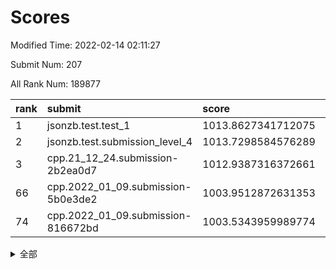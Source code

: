 # Scores

Modified Time: 2022-02-14 02:11:27

Submit Num: 207

All Rank Num: 189877

| rank |               submit               |       score        |       sigma        | pk_num |
| :--- | :--------------------------------- | :----------------- | :----------------- | :----- |
| 1    | jsonzb.test.test_1                 | 1013.8627341712075 | 0.8523414698352236 | 3669   |
| 2    | jsonzb.test.submission_level_4     | 1013.7298584576289 | 0.8281662850108505 | 3670   |
| 3    | cpp.21_12_24.submission-2b2ea0d7   | 1012.9387316372661 | 0.8166116234474123 | 3666   |
| 66   | cpp.2022_01_09.submission-5b0e3de2 | 1003.9512872631353 | 0.7309841620613396 | 3670   |
| 74   | cpp.2022_01_09.submission-816672bd | 1003.5343959989774 | 0.7019619725064205 | 3672   |


<details>
<summary>全部</summary>

| rank |                 submit                 |       score        |       sigma        | pk_num |
| :--- | :------------------------------------- | :----------------- | :----------------- | :----- |
| 1    | jsonzb.test.test_1                     | 1013.8627341712075 | 0.8523414698352236 | 3669   |
| 2    | jsonzb.test.submission_level_4         | 1013.7298584576289 | 0.8281662850108505 | 3670   |
| 3    | cpp.21_12_24.submission-2b2ea0d7       | 1012.9387316372661 | 0.8166116234474123 | 3666   |
| 4    | gobigger.level_3.submission_level_3_12 | 1012.3908131761491 | 0.7971926771898957 | 3670   |
| 5    | gobigger.level_3.submission_level_3_38 | 1011.9084993290164 | 0.7862311157774066 | 3668   |
| 6    | gobigger.level_3.submission_level_3_43 | 1011.0442693511684 | 0.7636076637528678 | 3671   |
| 7    | gobigger.level_3.submission_level_3_3  | 1010.8534636193401 | 0.7573334056633809 | 3672   |
| 8    | gobigger.level_3.submission_level_3_40 | 1010.6881837925275 | 0.7749354759944735 | 3669   |
| 9    | gobigger.level_3.submission_level_3_10 | 1010.6669250452437 | 0.7633287567973983 | 3668   |
| 10   | gobigger.level_3.submission_level_3_19 | 1010.660278993246  | 0.7600918299148925 | 3671   |
| 11   | gobigger.level_3.submission_level_3_2  | 1010.6428291984884 | 0.7778630280104856 | 3666   |
| 12   | gobigger.level_3.submission_level_3_23 | 1010.6205740908517 | 0.7886771311679935 | 3672   |
| 13   | gobigger.level_3.submission_level_3_16 | 1010.6125901538821 | 0.7552402254212787 | 3672   |
| 14   | gobigger.level_3.submission_level_3_7  | 1010.5288285478653 | 0.7663728538200641 | 3674   |
| 15   | gobigger.level_3.submission_level_3_20 | 1010.4600153436176 | 0.7600376417142217 | 3667   |
| 16   | gobigger.level_3.submission_level_3_29 | 1010.3787377642976 | 0.7592806985808516 | 3665   |
| 17   | gobigger.level_3.submission_level_3_30 | 1010.2840658082524 | 0.7705105932735917 | 3667   |
| 18   | gobigger.level_3.submission_level_3_4  | 1010.2242346162418 | 0.7514121520148757 | 3669   |
| 19   | gobigger.level_3.submission_level_3_26 | 1010.1103662304589 | 0.7636342736699797 | 3668   |
| 20   | gobigger.level_3.submission_level_3_49 | 1010.0135283821556 | 0.7645777760374508 | 3666   |
| 21   | gobigger.level_3.submission_level_3_47 | 1010.0034305631056 | 0.7784324922037875 | 3670   |
| 22   | gobigger.level_3.submission_level_3_31 | 1009.9818205091613 | 0.7753861715441636 | 3666   |
| 23   | gobigger.level_3.submission_level_3_45 | 1009.957439973416  | 0.7633618271496314 | 3669   |
| 24   | gobigger.level_3.submission_level_3_13 | 1009.9415701866342 | 0.7718464186772876 | 3670   |
| 25   | gobigger.level_3.submission_level_3_35 | 1009.9067955851065 | 0.7713845392725214 | 3669   |
| 26   | gobigger.level_3.submission_level_3_11 | 1009.8914903807909 | 0.7742555935063988 | 3674   |
| 27   | gobigger.level_3.submission_level_3_24 | 1009.8821938951944 | 0.7569897346970726 | 3669   |
| 28   | gobigger.level_3.submission_level_3_5  | 1009.8248395668681 | 0.7770081996836746 | 3669   |
| 29   | gobigger.level_3.submission_level_3_27 | 1009.7903232285577 | 0.7703109963593295 | 3664   |
| 30   | gobigger.level_3.submission_level_3_9  | 1009.7779163346781 | 0.7663109489804292 | 3673   |
| 31   | gobigger.level_3.submission_level_3_1  | 1009.7199784771257 | 0.7486164086895518 | 3669   |
| 32   | gobigger.level_3.submission_level_3_14 | 1009.5988158617176 | 0.7455574736732238 | 3670   |
| 33   | gobigger.level_3.submission_level_3_36 | 1009.592692544206  | 0.7476668330518424 | 3673   |
| 34   | gobigger.level_3.submission_level_3_17 | 1009.58681165232   | 0.7463999795637101 | 3667   |
| 35   | gobigger.level_3.submission_level_3_28 | 1009.5669002370638 | 0.7550350644918684 | 3668   |
| 36   | gobigger.level_3.submission_level_3_37 | 1009.5650028977929 | 0.7472736988120549 | 3665   |
| 37   | gobigger.level_3.submission_level_3_46 | 1009.5006259050032 | 0.7489684063245353 | 3673   |
| 38   | gobigger.level_3.submission_level_3_41 | 1009.499776220518  | 0.7630603355703287 | 3672   |
| 39   | gobigger.level_3.submission_level_3_32 | 1009.4002317498101 | 0.7486185203881605 | 3670   |
| 40   | gobigger.level_3.submission_level_3_15 | 1009.3780976921826 | 0.7824916526994835 | 3671   |
| 41   | gobigger.level_3.submission_level_3_34 | 1009.3654102854828 | 0.7699728339118932 | 3668   |
| 42   | gobigger.level_3.submission_level_3_21 | 1009.3497769354229 | 0.7635000786156299 | 3674   |
| 43   | gobigger.level_3.submission_level_3_42 | 1009.1972987042733 | 0.752512693637983  | 3668   |
| 44   | gobigger.level_3.submission_level_3_0  | 1009.1952468850309 | 0.7474585826969442 | 3664   |
| 45   | gobigger.level_3.submission_level_3_18 | 1009.1886849200203 | 0.7627339035450796 | 3668   |
| 46   | gobigger.level_3.submission_level_3_48 | 1009.1719137005982 | 0.7593943004333283 | 3671   |
| 47   | gobigger.level_3.submission_level_3_39 | 1009.1501631523872 | 0.7480481435759722 | 3672   |
| 48   | gobigger.level_3.submission_level_3_33 | 1009.1027917467463 | 0.7461351082873635 | 3667   |
| 49   | gobigger.level_3.submission_level_3_6  | 1008.9731820425068 | 0.7463762743438129 | 3669   |
| 50   | gobigger.level_3.submission_level_3_8  | 1008.7769604650271 | 0.7329925065904994 | 3669   |
| 51   | gobigger.level_3.submission_level_3_25 | 1008.4490086435435 | 0.7304335054362575 | 3672   |
| 52   | gobigger.level_3.submission_level_3_44 | 1008.3190186762771 | 0.728105130958007  | 3671   |
| 53   | gobigger.level_3.submission_level_3_22 | 1008.1292956064119 | 0.7235984825146853 | 3665   |
| 54   | gobigger.level_1.submission_level_1_37 | 1004.9496582952614 | 0.7083814559318754 | 3668   |
| 55   | gobigger.level_1.submission_level_1_11 | 1004.5917632525906 | 0.7067754730115332 | 3669   |
| 56   | gobigger.level_1.submission_level_1_47 | 1004.5606863768292 | 0.7270164603291464 | 3668   |
| 57   | gobigger.level_1.submission_level_1_6  | 1004.4272704347435 | 0.713509755913144  | 3667   |
| 58   | gobigger.level_1.submission_level_1_27 | 1004.370170785802  | 0.7265261479264259 | 3673   |
| 59   | gobigger.level_1.submission_level_1_29 | 1004.1764799726893 | 0.7149972522769886 | 3672   |
| 60   | gobigger.level_1.submission_level_1_16 | 1004.1764472922844 | 0.7049804082071455 | 3669   |
| 61   | gobigger.level_1.submission_level_1_33 | 1004.0690948981776 | 0.7257339628462561 | 3668   |
| 62   | gobigger.level_1.submission_level_1_4  | 1004.0456592714831 | 0.7242382984964585 | 3669   |
| 63   | gobigger.level_1.submission_level_1_39 | 1004.0075143510983 | 0.7238473417356118 | 3670   |
| 64   | gobigger.level_1.submission_level_1_2  | 1004.0019473755807 | 0.7087243265427688 | 3668   |
| 65   | gobigger.level_1.submission_level_1_32 | 1003.9582957098088 | 0.7249808287383597 | 3666   |
| 66   | cpp.2022_01_09.submission-5b0e3de2     | 1003.9512872631353 | 0.7309841620613396 | 3670   |
| 67   | gobigger.level_1.submission_level_1_23 | 1003.9046295634063 | 0.72001156793394   | 3667   |
| 68   | gobigger.level_1.submission_level_1_24 | 1003.791214439433  | 0.7142287162952383 | 3672   |
| 69   | gobigger.level_1.submission_level_1_22 | 1003.7583403272434 | 0.7073784379619076 | 3673   |
| 70   | gobigger.level_1.submission_level_1_49 | 1003.6480771475524 | 0.7206726333424273 | 3672   |
| 71   | gobigger.level_1.submission_level_1_17 | 1003.6319056499277 | 0.7170009259062441 | 3669   |
| 72   | gobigger.level_1.submission_level_1_1  | 1003.6164664115906 | 0.7156165599855934 | 3668   |
| 73   | gobigger.level_1.submission_level_1_35 | 1003.5901926973773 | 0.7111004165351005 | 3662   |
| 74   | cpp.2022_01_09.submission-816672bd     | 1003.5343959989774 | 0.7019619725064205 | 3672   |
| 75   | gobigger.level_1.submission_level_1_15 | 1003.5341587326878 | 0.7219667093660335 | 3665   |
| 76   | gobigger.level_1.submission_level_1_34 | 1003.5213061462543 | 0.701978050341063  | 3669   |
| 77   | gobigger.level_1.submission_level_1_21 | 1003.4825034892684 | 0.7172118484679423 | 3664   |
| 78   | gobigger.level_1.submission_level_1_42 | 1003.4368148474342 | 0.7124893466048502 | 3668   |
| 79   | gobigger.level_1.submission_level_1_7  | 1003.4092773408678 | 0.7191560343699361 | 3663   |
| 80   | gobigger.level_1.submission_level_1_44 | 1003.4083236660157 | 0.7103183122838941 | 3675   |
| 81   | gobigger.level_1.submission_level_1_45 | 1003.2839694839598 | 0.7226399197902094 | 3671   |
| 82   | gobigger.level_1.submission_level_1_10 | 1003.2782256402427 | 0.7192917688535818 | 3669   |
| 83   | gobigger.level_1.submission_level_1_3  | 1003.160848483584  | 0.7241580822628598 | 3674   |
| 84   | gobigger.level_1.submission_level_1_14 | 1002.9316191424375 | 0.732476603934865  | 3662   |
| 85   | gobigger.level_1.submission_level_1_0  | 1002.9042388284321 | 0.7122592694351116 | 3669   |
| 86   | gobigger.level_1.submission_level_1_36 | 1002.8618948041694 | 0.7082043174402043 | 3669   |
| 87   | gobigger.level_1.submission_level_1_5  | 1002.8480642382488 | 0.7086655988354533 | 3671   |
| 88   | gobigger.level_1.submission_level_1_30 | 1002.792925660069  | 0.7117836013227018 | 3669   |
| 89   | gobigger.level_1.submission_level_1_9  | 1002.7748623784962 | 0.7087186488169348 | 3664   |
| 90   | gobigger.level_1.submission_level_1_25 | 1002.6456772709575 | 0.7093684303955456 | 3668   |
| 91   | gobigger.level_1.submission_level_1_20 | 1002.6404248651618 | 0.7112336461540993 | 3671   |
| 92   | gobigger.level_1.submission_level_1_40 | 1002.6058479115213 | 0.7209655768533878 | 3669   |
| 93   | gobigger.level_1.submission_level_1_48 | 1002.5594921100827 | 0.7020938795889681 | 3669   |
| 94   | gobigger.level_1.submission_level_1_18 | 1002.5342317026738 | 0.7091895722650299 | 3671   |
| 95   | gobigger.level_1.submission_level_1_12 | 1002.5248385313201 | 0.7182327213421197 | 3669   |
| 96   | gobigger.level_1.submission_level_1_13 | 1002.4724635276723 | 0.7259877488670612 | 3672   |
| 97   | gobigger.level_1.submission_level_1_41 | 1002.323303263663  | 0.7096274063343515 | 3674   |
| 98   | gobigger.level_1.submission_level_1_26 | 1002.3128948440261 | 0.7093154177142253 | 3668   |
| 99   | gobigger.level_1.submission_level_1_19 | 1002.2728597015338 | 0.7040808124712757 | 3675   |
| 100  | gobigger.level_1.submission_level_1_8  | 1002.1937985866037 | 0.7086628379903485 | 3668   |
| 101  | gobigger.level_1.submission_level_1_38 | 1002.1598897141935 | 0.7027027582573292 | 3664   |
| 102  | gobigger.level_1.submission_level_1_31 | 1002.1470426945018 | 0.7115138954812382 | 3667   |
| 103  | gobigger.level_1.submission_level_1_46 | 1002.0874397131975 | 0.7117791826999883 | 3666   |
| 104  | gobigger.level_1.submission_level_1_43 | 1002.0746621486529 | 0.7041501827418282 | 3671   |
| 105  | gobigger.level_1.submission_level_1_28 | 1001.5325293618637 | 0.7064983053201059 | 3672   |
| 106  | gobigger.random.submission_random_0    | 997.1968898451638  | 0.7178090818151335 | 3668   |
| 107  | gobigger.random.submission_random_12   | 997.0683545509228  | 0.7119805701463363 | 3671   |
| 108  | gobigger.random.submission_random_39   | 996.9745045099288  | 0.7103588419071643 | 3673   |
| 109  | gobigger.random.submission_random_19   | 996.6688852197326  | 0.7091292463815116 | 3668   |
| 110  | gobigger.random.submission_random_15   | 996.6022786884065  | 0.7040268684819864 | 3666   |
| 111  | gobigger.random.submission_random_44   | 996.5822958551378  | 0.7113333300280825 | 3670   |
| 112  | gobigger.random.submission_random_27   | 996.5733900979023  | 0.700429310838396  | 3677   |
| 113  | gobigger.random.submission_random_22   | 996.5005100161442  | 0.7153333655909596 | 3667   |
| 114  | gobigger.random.submission_random_21   | 996.4606080144866  | 0.7140054780970416 | 3668   |
| 115  | gobigger.random.submission_random_13   | 996.2778909756929  | 0.697412810116412  | 3667   |
| 116  | gobigger.random.submission_random_6    | 996.2383832500885  | 0.7173621700217764 | 3668   |
| 117  | gobigger.random.submission_random_31   | 996.1878889988658  | 0.7118486372093616 | 3672   |
| 118  | gobigger.random.submission_random_8    | 996.1299507460171  | 0.7089087839750065 | 3671   |
| 119  | gobigger.random.submission_random_40   | 996.0798083156145  | 0.7123483283877211 | 3673   |
| 120  | gobigger.random.submission_random_38   | 996.0700985451027  | 0.7019847181284283 | 3667   |
| 121  | gobigger.random.submission_random_36   | 996.0618448720995  | 0.7135607451366583 | 3671   |
| 122  | gobigger.random.submission_random_28   | 995.9936488929131  | 0.7007540718130795 | 3673   |
| 123  | gobigger.random.submission_random_25   | 995.9750909087669  | 0.7233105029015382 | 3665   |
| 124  | gobigger.random.submission_random_20   | 995.9484774359962  | 0.7163193254126715 | 3670   |
| 125  | gobigger.random.submission_random_29   | 995.9428747838275  | 0.7143118732319415 | 3668   |
| 126  | gobigger.random.submission_random_42   | 995.9317090934177  | 0.715393928225483  | 3673   |
| 127  | gobigger.random.submission_random_26   | 995.8895043094384  | 0.7139180240777052 | 3662   |
| 128  | gobigger.random.submission_random_5    | 995.8664364545809  | 0.7243280282122878 | 3668   |
| 129  | gobigger.random.submission_random_37   | 995.8522895486096  | 0.7224073002937597 | 3667   |
| 130  | gobigger.random.submission_random_2    | 995.8451883420789  | 0.7098823050791294 | 3668   |
| 131  | gobigger.random.submission_random_32   | 995.8117193579129  | 0.71326231471564   | 3670   |
| 132  | gobigger.random.submission_random_17   | 995.7617847286543  | 0.7085258900843218 | 3669   |
| 133  | gobigger.random.submission_random_18   | 995.7542306677568  | 0.7368427633150998 | 3668   |
| 134  | gobigger.random.submission_random_46   | 995.7279800036732  | 0.7054981121119415 | 3671   |
| 135  | gobigger.random.submission_random_34   | 995.7115626452936  | 0.70617245775278   | 3674   |
| 136  | gobigger.random.submission_random_23   | 995.6879842581823  | 0.7385670374996988 | 3665   |
| 137  | gobigger.random.submission_random_4    | 995.6666123752505  | 0.712033215788559  | 3673   |
| 138  | gobigger.random.submission_random_30   | 995.6544963797953  | 0.7115457265761163 | 3667   |
| 139  | gobigger.random.submission_random_33   | 995.6518215936665  | 0.7036902295283589 | 3668   |
| 140  | gobigger.random.submission_random_49   | 995.5701682982059  | 0.7055893681189227 | 3670   |
| 141  | gobigger.random.submission_random_16   | 995.525394674716   | 0.7106436519590378 | 3668   |
| 142  | gobigger.random.submission_random_41   | 995.5059411597798  | 0.7049080212606255 | 3669   |
| 143  | gobigger.random.submission_random_47   | 995.478798459059   | 0.7081329092458674 | 3665   |
| 144  | gobigger.random.submission_random_10   | 995.323488193116   | 0.71809711742249   | 3674   |
| 145  | gobigger.random.submission_random_43   | 995.2882087252414  | 0.7264408719743319 | 3666   |
| 146  | gobigger.random.submission_random_1    | 995.2490646134314  | 0.7209902593361364 | 3663   |
| 147  | gobigger.random.submission_random_35   | 995.2269180662004  | 0.720030511192489  | 3676   |
| 148  | gobigger.random.submission_random_45   | 995.2179495547878  | 0.7173536145886107 | 3667   |
| 149  | gobigger.random.submission_random_7    | 995.1715835304555  | 0.7181621889479128 | 3670   |
| 150  | gobigger.random.submission_random_11   | 995.0960334810817  | 0.699867221754409  | 3673   |
| 151  | gobigger.level_2.submission_level_2_49 | 995.0251478689834  | 0.7296921183787116 | 3674   |
| 152  | gobigger.random.submission_random_48   | 995.0220253800634  | 0.6965017112218186 | 3671   |
| 153  | gobigger.random.submission_random_3    | 995.0113587523473  | 0.7232238030964256 | 3672   |
| 154  | gobigger.random.submission_random_24   | 994.9095560165254  | 0.7259892816940084 | 3669   |
| 155  | gobigger.random.submission_random_14   | 994.5241648925606  | 0.7041796024861807 | 3667   |
| 156  | gobigger.random.submission_random_9    | 994.5049007024837  | 0.7262029440964577 | 3666   |
| 157  | gobigger.level_2.submission_level_2_16 | 994.4754327346515  | 0.7504667579264209 | 3667   |
| 158  | gobigger.level_2.submission_level_2_31 | 994.1448909871099  | 0.732963085863782  | 3669   |
| 159  | gobigger.level_2.submission_level_2_24 | 994.0300237022506  | 0.7219103189603145 | 3666   |
| 160  | gobigger.level_2.submission_level_2_4  | 993.4828487274733  | 0.7296926401915119 | 3671   |
| 161  | gobigger.level_2.submission_level_2_40 | 993.37439179754    | 0.7307394107789432 | 3668   |
| 162  | gobigger.level_2.submission_level_2_36 | 993.2899179960245  | 0.7411635618528856 | 3671   |
| 163  | gobigger.level_2.submission_level_2_13 | 993.2864062047046  | 0.7387432302386581 | 3665   |
| 164  | gobigger.level_2.submission_level_2_17 | 993.2658575486245  | 0.7356094371897404 | 3669   |
| 165  | gobigger.level_2.submission_level_2_8  | 993.2308998682149  | 0.7331050770826777 | 3666   |
| 166  | gobigger.level_2.submission_level_2_38 | 993.1145157632111  | 0.7357009297214806 | 3671   |
| 167  | gobigger.level_2.submission_level_2_14 | 993.0647879685133  | 0.7374788553957247 | 3669   |
| 168  | gobigger.level_2.submission_level_2_27 | 992.9682764803526  | 0.7376631869671736 | 3666   |
| 169  | gobigger.level_2.submission_level_2_23 | 992.8485955599443  | 0.7223669713102255 | 3668   |
| 170  | gobigger.level_2.submission_level_2_12 | 992.8267244159141  | 0.7395169022955659 | 3668   |
| 171  | gobigger.level_2.submission_level_2_10 | 992.8078462032455  | 0.7360330621615792 | 3670   |
| 172  | gobigger.level_2.submission_level_2_44 | 992.7838208869674  | 0.7490303262497711 | 3669   |
| 173  | gobigger.level_2.submission_level_2_26 | 992.7544659964948  | 0.732945471172829  | 3666   |
| 174  | gobigger.level_2.submission_level_2_9  | 992.6802822580786  | 0.7308383757021376 | 3668   |
| 175  | gobigger.level_2.submission_level_2_25 | 992.6631061161771  | 0.7328943539360727 | 3667   |
| 176  | gobigger.level_2.submission_level_2_5  | 992.659333430279   | 0.7522818836507101 | 3671   |
| 177  | gobigger.level_2.submission_level_2_39 | 992.6146495447391  | 0.7407226054856867 | 3668   |
| 178  | gobigger.level_2.submission_level_2_1  | 992.5863277051492  | 0.7332786232662308 | 3669   |
| 179  | gobigger.level_2.submission_level_2_43 | 992.5560949044927  | 0.7291603268859141 | 3668   |
| 180  | gobigger.level_2.submission_level_2_46 | 992.2927320834374  | 0.7268739691990067 | 3669   |
| 181  | gobigger.level_2.submission_level_2_42 | 992.1922157999313  | 0.7314455685855633 | 3669   |
| 182  | gobigger.level_2.submission_level_2_21 | 992.1884309087418  | 0.7619259854329253 | 3667   |
| 183  | gobigger.level_2.submission_level_2_37 | 992.181948317555   | 0.7418820688719158 | 3672   |
| 184  | gobigger.level_2.submission_level_2_47 | 992.0731916666072  | 0.7497231419402915 | 3677   |
| 185  | gobigger.level_2.submission_level_2_45 | 991.9816986528365  | 0.7396299780503274 | 3672   |
| 186  | gobigger.level_2.submission_level_2_2  | 991.9793364326792  | 0.7412487311686847 | 3665   |
| 187  | gobigger.level_2.submission_level_2_48 | 991.8814846181598  | 0.7630615375298686 | 3670   |
| 188  | gobigger.level_2.submission_level_2_28 | 991.7931704467567  | 0.760321418806181  | 3676   |
| 189  | gobigger.level_2.submission_level_2_22 | 991.7194040305715  | 0.7582177353678674 | 3669   |
| 190  | gobigger.level_2.submission_level_2_15 | 991.6854309383374  | 0.754745549120248  | 3671   |
| 191  | gobigger.level_2.submission_level_2_32 | 991.6767448900091  | 0.7542850808457904 | 3670   |
| 192  | gobigger.level_2.submission_level_2_30 | 991.6301982847895  | 0.7400368321920432 | 3666   |
| 193  | gobigger.level_2.submission_level_2_6  | 991.5796655962828  | 0.7604704292480778 | 3664   |
| 194  | gobigger.level_2.submission_level_2_0  | 991.5727728236517  | 0.7446205757568828 | 3669   |
| 195  | gobigger.level_2.submission_level_2_35 | 991.5587458920671  | 0.7510288930398568 | 3669   |
| 196  | gobigger.level_2.submission_level_2_7  | 991.5392780933189  | 0.7572144300068953 | 3672   |
| 197  | gobigger.level_2.submission_level_2_3  | 991.3447843857596  | 0.7410139825747977 | 3671   |
| 198  | gobigger.level_2.submission_level_2_41 | 991.307912607993   | 0.7607784492891617 | 3669   |
| 199  | gobigger.level_2.submission_level_2_18 | 991.2498247793169  | 0.754469356126543  | 3668   |
| 200  | gobigger.level_2.submission_level_2_33 | 991.1935033446806  | 0.7517140266718052 | 3670   |
| 201  | gobigger.level_2.submission_level_2_11 | 991.1749656534619  | 0.7689601779869153 | 3674   |
| 202  | gobigger.level_2.submission_level_2_20 | 991.0097267318156  | 0.766801364732547  | 3672   |
| 203  | gobigger.level_2.submission_level_2_29 | 990.9739906524464  | 0.7516344508203792 | 3670   |
| 204  | gobigger.level_2.submission_level_2_34 | 990.7971607008812  | 0.7509781199214116 | 3666   |
| 205  | gobigger.level_2.submission_level_2_19 | 990.7168851610087  | 0.7534434992240829 | 3666   |
| 206  | gobigger.none.submission_none_1        | 978.108051808693   | 1.2154324231226865 | 3666   |
| 207  | gobigger.none.submission_none_0        | 975.6744043731538  | 1.5117033337181804 | 3669   |

</details>